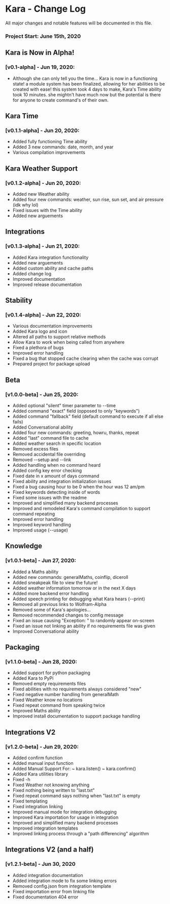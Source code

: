# Kara - Change Log

All major changes and notable features will be documented in this file.

### Project Start: June 15th, 2020


## Kara is Now in Alpha!
### [v0.1-alpha] - Jun 19, 2020:
- Although she can only tell you the time... Kara is now in a functioning
  state! a module system has been finalized, allowing for her abilities to
  be created with ease! this system took 4 days to make, Kara's Time ability
  took 10 minutes. she mightn't have much now but the potential is there for
  anyone to create command's of their own.

## Kara Time
### [v0.1.1-alpha] - Jun 20, 2020:
- Added fully functioning Time ability
- Added 3 new commands: date, month, and year
- Various compilation improvements

## Kara Weather Support
### [v0.1.2-alpha] - Jun 20, 2020:
- Added new Weather ability
- Added four new commands: weather, sun rise, sun set, and air pressure (idk why lol)
- Fixed issues with the Time ability
- Added new arguements

## Integrations
### [v0.1.3-alpha] - Jun 21, 2020:
- Added Kara integration functionality
- Added new arguements
- Added custom ability and cache paths
- Added change log
- Improved documentation
- Improved release documentation

## Stability
### [v0.1.4-alpha] - Jun 22, 2020:
- Various documentation improvements
- Added Kara logo and icon
- Altered all paths to support relative methods
- Allow Kara to work when being called from anywhere
- Fixed a plethora of bugs
- Improved error handling
- Fixed a bug that stopped cache clearing when the cache was corrupt
- Prepared project for package upload

## Beta
### [v1.0.0-beta] - Jun 25, 2020:
- Added optional "silent" timer parameter to --time
- Added command "exact" field (opposed to only "keywords")
- Added command "fallback" field (default command to execute if all else fails)
- Added Conversational ability
- Added four new commands: greeting, howru, thanks, repeat
- Added "last" command file to cache
- Added weather search in specific location
- Removed excess files
- Removed accidental file overriding
- Removed --setup and --link
- Added handling when no command heard
- Added config key error checking
- Fixed date in x amount of days command
- Fixed ability and integration initialization issues
- Fixed a bug causing hour to be 0 when the hour was 12 am/pm
- Fixed keywords detecting inside of words
- Fixed some issues with the readme
- Improved and simplified many backend processes
- Improved and remodeled Kara's command compilation to support command repeating
- Improved error handling
- Improved keyword handling
- Improved usage (--usage)

## Knowledge
### [v1.0.1-beta] - Jun 27, 2020:
- Added a Maths ability
- Added new commands: generalMaths, coinflip, diceroll
- Added sneakpeak file to view the future!
- Added weather information tomorrow or in the next X days
- Added more backend error handling
- Added speech printing for debugging what Kara hears (--print)
- Removed all previous links to Wolfram-Alpha
- Removed some of Kara's apologies...
- Removed recommended changes to config message
- Fixed an issue causing "Exception: " to randomly appear on-screen
- Fixed an issue not linking an ability if no requirements file was given
- Improved Conversational ability

## Packaging
### [v1.1.0-beta] - Jun 28, 2020:
- Added support for python packaging
- Added Kara to PyPi
- Removed empty requirements files
- Fixed abilities with no requirements always considered "new"
- Fixed negative number handling from generalMath
- Fixed Weather know no locations
- Fixed repeat command from speaking twice
- Improved Maths ability
- Improved install documentation to support package handling

## Integrations V2
### [v1.2.0-beta] - Jun 29, 2020:
- Added confirm function
- Added manual input function
- Added Manual Support For:
    ~ kara.listen()
    ~ kara.confirm()
- Added Kara utilities library
- Fixed -h
- Fixed Weather not knowing anything
- Fixed nothing being written to "last.txt"
- Fixed repeat command says nothing when "last.txt" is empty
- Fixed templating
- Fixed integration linking
- Improved manual mode for integration debugging
- Improved Kara importation for usage in integration
- Improved and simplified many backend processes
- Improved integration templates
- Improved linking process through a "path differencing" algorithm

## Integrations V2 (and a half)
### [v1.2.1-beta] - Jun 30, 2020
- Added integration documentation
- Added integration mode to fix some linking errors
- Removed config.json from integration template
- Fixed importation error from linking file
- Fixed documentation 404 error
